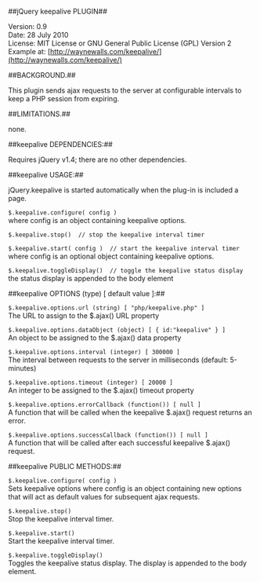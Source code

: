 ﻿##jQuery keepalive PLUGIN##

Version: 0.9  
Date: 28 July 2010  
License: MIT License or GNU General Public License (GPL) Version 2  
Example at: [http://waynewalls.com/keepalive/](http://waynewalls.com/keepalive/)  

##BACKGROUND.##

This plugin sends ajax requests to the server at configurable intervals to keep
a PHP session from expiring.

##LIMITATIONS.##

none.


##keepalive DEPENDENCIES:##

Requires jQuery v1.4;  there are no other dependencies.


##keepalive USAGE:##

jQuery.keepalive is started automatically when the plug-in is included a page.

`$.keepalive.configure( config )`  
where config is an object containing keepalive options.

`$.keepalive.stop()  // stop the keepalive interval timer`

`$.keepalive.start( config )  // start the keepalive interval timer`  
where config is an optional object containing keepalive options.

`$.keepalive.toggleDisplay()  // toggle the keepalive status display`  
the status display is appended to the body element


##keepalive OPTIONS (type) [ default value ]:##

`$.keepalive.options.url (string) [ "php/keepalive.php" ]`  
The URL to assign to the $.ajax() URL property

`$.keepalive.options.dataObject (object) [ { id:"keepalive" } ]`  
An object to be assigned to the $.ajax() data property

`$.keepalive.options.interval (integer) [ 300000 ]`  
The interval between requests to the server in milliseconds (default: 5-minutes)

`$.keepalive.options.timeout (integer) [ 20000 ]`  
An integer to be assigned to the $.ajax() timeout property

`$.keepalive.options.errorCallback (function()) [ null ]`  
A function that will be called when the keepalive $.ajax() request returns an
error.

`$.keepalive.options.successCallback (function()) [ null ]`  
A function that will be called after each successful keepalive $.ajax() request.


##keepalive PUBLIC METHODS:##

`$.keepalive.configure( config )`  
Sets keepalive options where config is an object containing new options that
will act as default values for subsequent ajax requests.

`$.keepalive.stop()`  
Stop the keepalive interval timer.

`$.keepalive.start()`  
Start the keepalive interval timer.

`$.keepalive.toggleDisplay()`  
Toggles the keepalive status display.  The display is appended to the body
element.
